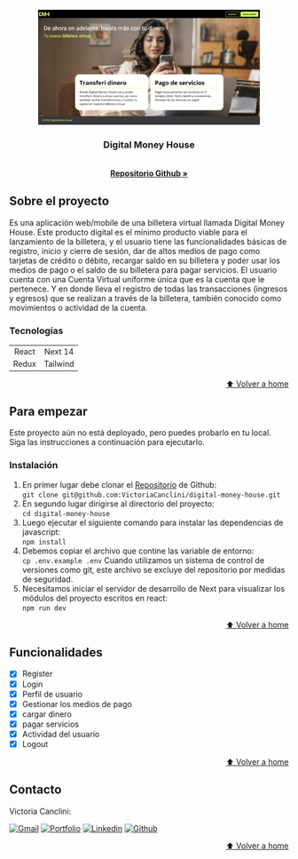 <a name="home"></a>

<!-- INTRODUCCIÓN -->

<div align="center">
  <a href="#">
    <img src="/public/img/cover-dm.png" alt="Logo" width="400">
  </a>

  <p align="center">
    <h3 align="center">Digital Money House</h3>
    <br />
    <a href="https://github.com/VictoriaCanclini/digital-money-house"><strong>Repositorio Github »</strong></a>
  </p>
</div>

<!-- SOBRE EL PROYECTO -->

## Sobre el proyecto

Es una aplicación web/mobile de una billetera virtual llamada Digital Money House.
Este producto digital es el mínimo producto viable para el lanzamiento de la billetera, y el usuario tiene las funcionalidades básicas de registro, inicio y cierre de sesión, dar de altos medios de pago como tarjetas de crédito o débito, recargar saldo en su billetera y poder usar los medios de pago o el saldo de su billetera para pagar servicios.
El usuario cuenta con una Cuenta Virtual uniforme única que es la cuenta que le pertenece. Y en donde lleva el registro de todas las transacciones (ingresos y egresos) que se realizan a través de la billetera, también conocido como movimientos o actividad de la cuenta.

### Tecnologías

|       |          |
| :---: | :------: |
| React | Next 14  |
| Redux | Tailwind |

<p align="right"><a href="#home">⬆ Volver a home</a></p>

<!-- PARA EMPEZAR -->

## Para empezar

Este proyecto aún no está deployado, pero puedes probarlo en tu local. Siga las instrucciones a continuación para ejecutarlo.

### Instalación

1. En primer lugar debe clonar el <a href="https://github.com/VictoriaCanclini/digital-money-house">Repositorio</a> de Github:
   <br>
   `git clone git@github.com:VictoriaCanclini/digital-money-house.git`
2. En segundo lugar dirigirse al directorio del proyecto:
   <br>
   `cd digital-money-house`
3. Luego ejecutar el siguiente comando para instalar las dependencias de javascript:
   <br>
   `npm install`
4. Debemos copiar el archivo que contine las variable de entorno:
   <br>
   `cp .env.example .env`
   Cuando utilizamos un sistema de control de versiones como git, este archivo se excluye del repositorio por medidas de seguridad.
5. Necesitamos iniciar el servidor de desarrollo de Next para visualizar los módulos del proyecto escritos en react:
   <br>
   `npm run dev`

<p align="right"><a href="#home">⬆ Volver a home</a></p>

<!-- FUNCTIONALITIES -->

## Funcionalidades

- [x] Register
- [x] Login
- [x] Perfil de usuario
- [x] Gestionar los medios de pago
- [x] cargar dinero
- [x] pagar servicios
- [x] Actividad del usuario
- [x] Logout

<p align="right"><a href="#home">⬆ Volver a home</a></p>

<!-- CONTACTO -->

## Contacto

<p align="left">

  <p>Victoria Canclini:</p>
  <a href="mailto:vikicanclini@gmail.com" target="_blank" rel="noopener noreferrer">
    <img alt="Gmail" title="gmail" src="https://custom-icon-badges.demolab.com/badge/-vikicanclini@gmail.com-red?style=for-the-badge&logo=mention&logoColor=white"/></a>
  <a href="https://my-portfolio-victoria.vercel.app" target="_blank" rel="noopener noreferrer">
    <img alt="Portfolio" title="Portfolio" src="https://custom-icon-badges.demolab.com/badge/-Portfolio-black?style=for-the-badge&logoColor=white&logo=web"/></a>
  <a href="www.linkedin.com/in/victoriacanclini" target="_blank" rel="noopener noreferrer">
    <img alt="Linkedin" title="linkedin" src="https://custom-icon-badges.demolab.com/badge/-Linkedin-blue?style=for-the-badge&logoColor=white&logo=linkedin"/></a>
  <a href="https://github.com/VictoriaCanclini" target="_blank" rel="noopener noreferrer">
    <img alt="Github" title="Github" src="https://custom-icon-badges.demolab.com/badge/-Github-grey?style=for-the-badge&logoColor=white&logo=github"/></a>

</p>

<p align="right"><a href="#home">⬆ Volver a home</a></p>
